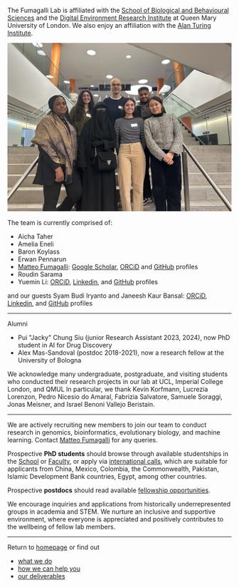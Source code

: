 
The Fumagalli Lab is affiliated with the [School of Biological and Behavioural Sciences](https://www.qmul.ac.uk/sbbs/) and the [Digital Environment Research Institute](https://www.qmul.ac.uk/deri/) at Queen Mary University of London. We also enjoy an affiliation with the [Alan Turing Institute](https://www.turing.ac.uk).

![](assets/Sheffield.jpeg)

The team is currently comprised of:
- Aicha Taher
- Amelia Eneli
- Baron Koylass
- Erwan Pennarun
- [Matteo Fumagalli](https://www.qmul.ac.uk/sbbs/staff/matteo-fumagalli.html): [Google Scholar](https://scholar.google.co.uk/citations?user=rQhiTmYAAAAJ&hl=en), [ORCiD](https://orcid.org/0000-0002-4084-2953) and [GitHub](https://github.com/mfumagalli/) profiles
- Roudin Sarama
- Yuemin Li: [ORCiD](https://orcid.org/my-orcid?orcid=0000-0001-6550-8786), [Linkedin](https://www.linkedin.com/in/yuemin-li-057a841a2/), and [GitHub](https://github.com/li-yuemin) profiles

and our guests Syam Budi Iryanto and Janeesh Kaur Bansal: [ORCiD](https://orcid.org/0000-0002-1974-9738), [Linkedin](https://uk.linkedin.com/in/janeesh-kaur-bansal), and [GitHub](https://github.com/JaneeshBansal) profiles


---------------------

Alumni
- Pui "Jacky" Chung Siu (junior Research Assistant 2023, 2024), now PhD student in AI for Drug Discovery
- Alex Mas-Sandoval (postdoc 2018-2021), now a research fellow  at the University of Bologna

We acknowledge many undergraduate, postgraduate, and visiting students who conducted their research projects in our lab at UCL, Imperial College London, and QMUL
In particular, we thank Kevin Korfmann, Lucrezia Lorenzon, Pedro Nicesio do Amaral, Fabrizia Salvatore, Samuele Soraggi, Jonas Meisner, and Israel Benoni Vallejo Beristain.

------------------------------------------------------

We are actively recruiting new members to join our team to conduct research in genomics, bioinformatics, evolutionary biology, and machine learning. 
Contact [Matteo Fumagalli](https://www.qmul.ac.uk/sbbs/staff/matteo-fumagalli.html) for any queries. 

Prospective __PhD students__ should browse through available studentships in the [School](https://www.qmul.ac.uk/sbbs/postgraduate/phd-programmes/postgraduate-research-studentships/) or [Faculty](https://www.seresearch.qmul.ac.uk/doctoraltraining/), or apply via [international calls](https://www.qmul.ac.uk/sbbs/postgraduate/phd-programmes/fees-funding/), which are suitable for applicants from China, Mexico, Colombia, the Commonwealth, Pakistan, Islamic Development Bank countries, Egypt, among other countries.

Prospective __postdocs__ should read available [fellowship opportunities](https://www.qmul.ac.uk/sbbs/research/postdoctoral-research-community/resources/postdoctoral_fellowships/).

We encourage inquiries and applications from historically underrepresented groups in academia and STEM.
We nurture an inclusive and supportive environment, where everyone is appreciated and positively contributes to the wellbeing of fellow lab members.

------------------------------------------

Return to [homepage](https://mfumagalli.github.io) or find out
- [what we do](https://mfumagalli.github.io/what-we-do) 
- [how we can help you](https://mfumagalli.github.io/how-we-can-help-you)
- [our deliverables](https://mfumagalli.github.io/blog)



